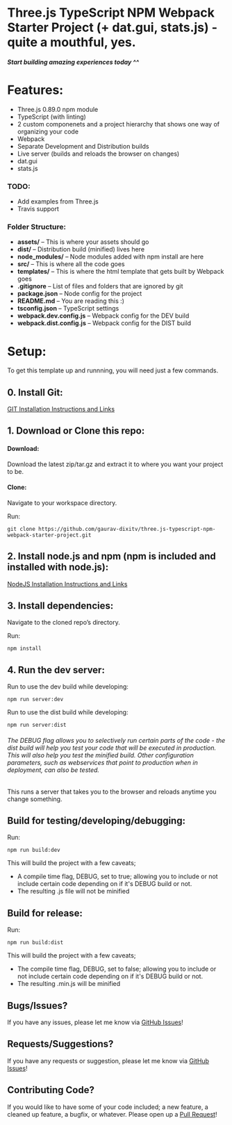 # Three.js TypeScript NPM Webpack Starter Project (+ dat.gui, stats.js) - quite a mouthful, yes.

##### Start building amazing experiences today ^^


# Features:

- Three.js 0.89.0 npm module
- TypeScript (with linting)
- 2 custom componenets and a project hierarchy that shows one way of organizing your code
- Webpack
- Separate Development and Distribution builds
- Live server (builds and reloads the browser on changes)
- dat.gui
- stats.js


### TODO:

- Add examples from Three.js
- Travis support


### Folder Structure:
- **assets/** – This is where your assets should go
- **dist/** – Distribution build (minified) lives here
- **node_modules/** – Node modules added with npm install are here
- **src/** – This is where all the code goes
- **templates/** – This is where the html template that gets built by Webpack goes
- **.gitignore** – List of files and folders that are ignored by git
- **package.json** – Node config for the project
- **README.md** – You are reading this :)
- **tsconfig.json** – TypeScript settings
- **webpack.dev.config.js** – Webpack config for the DEV build
- **webpack.dist.config.js** – Webpack config for the DIST build


# Setup:
To get this template up and runnning, you will need just a few commands.

## 0. Install Git:

[GIT Installation Instructions and Links][git-scm]

## 1. Download or Clone this repo:

#### Download:

Download the latest zip/tar.gz and extract it to where you want your project to be.

#### Clone:

Navigate to your workspace directory.

Run:

```git clone https://github.com/gaurav-dixitv/three.js-typescript-npm-webpack-starter-project.git```

## 2. Install node.js and npm (npm is included and installed with node.js):

[NodeJS Installation Instructions and Links][nodejs]

## 3. Install dependencies:

Navigate to the cloned repo’s directory.

Run:

```npm install```

## 4. Run the dev server:

Run to use the dev build while developing:

```npm run server:dev```

Run to use the dist build while developing:

```npm run server:dist```

###### The DEBUG flag allows you to selectively run certain parts of the code - the dist build will help you test your code that will be executed in production. This will also help you test the minified build. Other configuration parameters, such as webservices that point to production when in deployment, can also be tested.

This runs a server that takes you to the browser and reloads anytime you change something.

## Build for testing/developing/debugging:

Run:

```npm run build:dev```

This will build the project with a few caveats;
- A compile time flag, DEBUG, set to true; allowing you to include or not include certain code depending on if it's DEBUG build or not.
- The resulting .js file will not be minified

## Build for release:

Run:

```npm run build:dist```

This will build the project with a few caveats;
- The compile time flag, DEBUG, set to false; allowing you to include or not include certain code depending on if it's DEBUG build or not.
- The resulting .min.js will be minified


## Bugs/Issues?

If you have any issues, please let me know via [GitHub Issues][issues]!

## Requests/Suggestions?

If you have any requests or suggestion, please let me know via [GitHub Issues][issues]!

## Contributing Code?

If you would like to have some of your code included; a new feature, a cleaned up feature, a bugfix, or whatever. Please open up a [Pull Request][pulls]!


[git-scm]: https://git-scm.com/book/en/v2/Getting-Started-Installing-Git
[nodejs]: https://nodejs.org/en/
[issues]: https://github.com/gaurav-dixitv/three.js-typescript-npm-webpack-starter-project/issues
[pulls]: https://github.com/gaurav-dixitv/three.js-typescript-npm-webpack-starter-project/pulls

